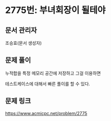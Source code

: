 # 2775번: 부녀회장이 될테야
## 문서 관리자
조승효(문서 생성자)
## 문제 풀이
누적합을 특정 메모리 공간에 저장하고 그걸 이용하면

테스트케이스에 대해서 빠른 풀이를 할 수 있다.
## 문제 링크
https://www.acmicpc.net/problem/2775
